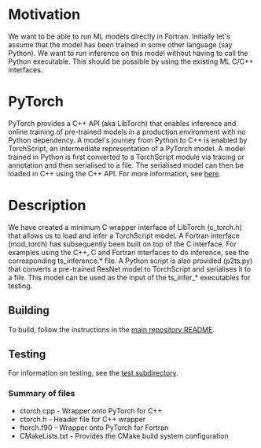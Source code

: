 # Motivation

We want to be able to run ML models directly in Fortran. Initially let's assume that the model has been trained in some other language (say Python). We want to run inference on this model without having to call the Python executable. This should be possible by using the existing ML C/C++ interfaces.


# PyTorch

PyTorch provides a C++ API (aka LibTorch) that enables inference and online training of pre-trained models in a production environment with no Python dependency. A model's journey from Python to C++ is enabled by TorchScript, an intermediate representation of a PyTorch model. A model trained in Python is first converted to a TorchScript module via tracing or annotation and then serialised to a file. The serialised model can then be loaded in C++ using the C++ API. For more information, see [here](https://pytorch.org/tutorials/advanced/cpp_export.html).


# Description

We have created a minimum C wrapper interface of LibTorch (c_torch.h) that allows us to load and infer a TorchScript model. A Fortran interface (mod_torch) has subsequently been built on top of the C interface. For examples using the C++, C and Fortran interfaces to do inference, see the corresponding ts_inference.* file. A Python script is also provided (p2ts.py) that converts a pre-trained ResNet model to TorchScript and serialises it to a file. This model can be used as the input of the ts_infer_* executables for testing.


## Building

To build, follow the instructions in the [main repository README](/README.md).

## Testing

For information on testing, see the [test subdirectory](test/README.md).


### Summary of files

* ctorch.cpp - Wrapper onto PyTorch for C++
* ctorch.h   - Header file for C++ wrapper
* ftorch.f90 - Wrapper onto PyTorch for Fortran
* CMakeLists.txt - Provides the CMake build system configuration
